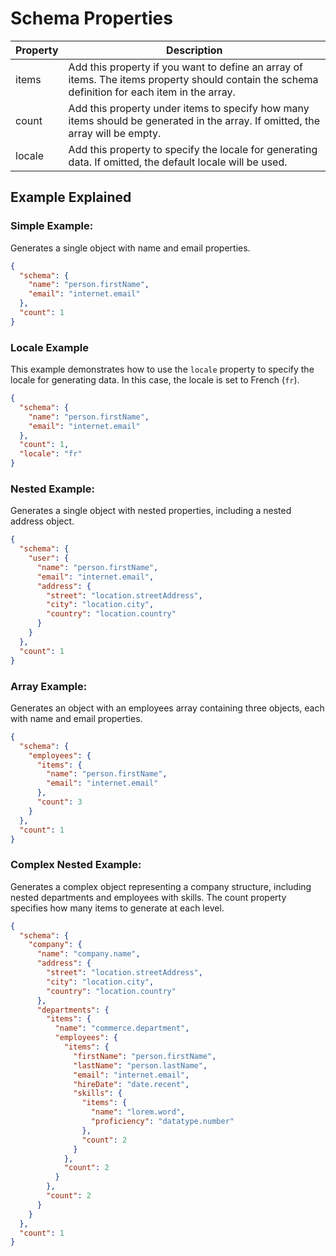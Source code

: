 # Schema Properties

| Property | Description                                                                                                                                    |
| -------- | ---------------------------------------------------------------------------------------------------------------------------------------------- |
| items    | Add this property if you want to define an array of items. The items property should contain the schema definition for each item in the array. |
| count    | Add this property under items to specify how many items should be generated in the array. If omitted, the array will be empty.                 |
| locale   | Add this property to specify the locale for generating data. If omitted, the default locale will be used.                                      |

## Example Explained

### Simple Example:

Generates a single object with name and email properties.

```json
{
  "schema": {
    "name": "person.firstName",
    "email": "internet.email"
  },
  "count": 1
}
```

### Locale Example

This example demonstrates how to use the `locale` property to specify the locale for generating data. In this case, the locale is set to French (`fr`).

```json
{
  "schema": {
    "name": "person.firstName",
    "email": "internet.email"
  },
  "count": 1,
  "locale": "fr"
}
```

### Nested Example:

Generates a single object with nested properties, including a nested address object.

```json
{
  "schema": {
    "user": {
      "name": "person.firstName",
      "email": "internet.email",
      "address": {
        "street": "location.streetAddress",
        "city": "location.city",
        "country": "location.country"
      }
    }
  },
  "count": 1
}
```

### Array Example:

Generates an object with an employees array containing three objects, each with name and email properties.

```json
{
  "schema": {
    "employees": {
      "items": {
        "name": "person.firstName",
        "email": "internet.email"
      },
      "count": 3
    }
  },
  "count": 1
}
```

### Complex Nested Example:

Generates a complex object representing a company structure, including nested departments and employees with skills. The count property specifies how many items to generate at each level.

```json
{
  "schema": {
    "company": {
      "name": "company.name",
      "address": {
        "street": "location.streetAddress",
        "city": "location.city",
        "country": "location.country"
      },
      "departments": {
        "items": {
          "name": "commerce.department",
          "employees": {
            "items": {
              "firstName": "person.firstName",
              "lastName": "person.lastName",
              "email": "internet.email",
              "hireDate": "date.recent",
              "skills": {
                "items": {
                  "name": "lorem.word",
                  "proficiency": "datatype.number"
                },
                "count": 2
              }
            },
            "count": 2
          }
        },
        "count": 2
      }
    }
  },
  "count": 1
}
```
